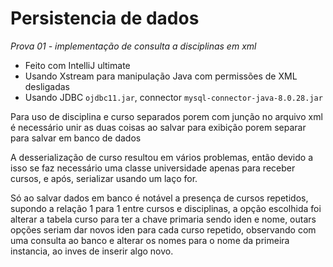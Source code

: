# Persistencia de dados

_Prova 01 - implementação de consulta a disciplinas em xml_

- Feito com IntelliJ ultimate
- Usando Xstream para manipulação Java com permissões de XML desligadas
- Usando JDBC `ojdbc11.jar`, connector `mysql-connector-java-8.0.28.jar`

<p>Para uso de disciplina e curso separados porem 
com junção no arquivo xml é necessário unir
as duas coisas ao salvar para exibição porem separar para salvar em banco de dados</p>
<p>A desserialização de curso resultou em vários problemas, então devido a isso 
se faz necessário uma classe universidade apenas para receber cursos, 
e após, serializar usando um laço for.</p>
<p>Só ao salvar dados em banco é notável a presença de cursos 
repetidos, supondo a relação  1 para 1
entre cursos e disciplinas, a opção escolhida foi alterar a tabela curso para ter 
a chave primaria sendo iden e nome, outars opções seriam dar novos iden para cada curso repetido, observando com uma consulta ao banco
e alterar os nomes para o nome da primeira instancia, ao inves de inserir algo novo.</p>
